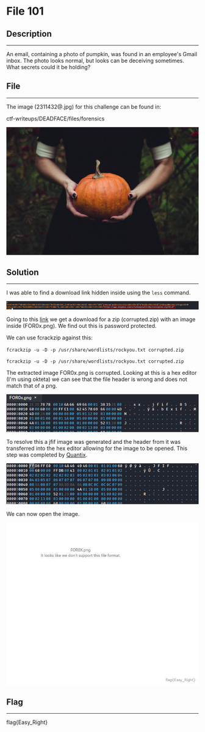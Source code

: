 # File 101

## Description
- - -
An email, containing a photo of pumpkin, was found in an employee's Gmail inbox. The photo looks normal, but looks can be deceiving sometimes. What secrets could it be holding?

## File 
- - -
The image (2311432@.jpg) for this challenge can be found in:

ctf-writeups/DEADFACE/files/forensics

<img src="../files/forensics/2311432@.jpg">

## Solution
- - -

I was able to find a download link hidden inside using the `less` command.

<img src="../images/less-dropbox.png">

Going to this [link](https://www.dropbox.com/s/io1kaqznal2c10y/corrupted.zip) we get a download for a zip (corrupted.zip) with an image inside (FOR0x.png). We find out this is password protected.

We can use fcrackzip against this:

`fcrackzip -u -D -p /usr/share/wordlists/rockyou.txt corrupted.zip `

```
fcrackzip -u -D -p /usr/share/wordlists/rockyou.txt corrupted.zip 
```

The extracted image FOR0x.png is corrupted. Looking at this is a hex editor (I'm using okteta) we can see that the file header is wrong and does not match that of a png.

<img src="../images/FOR0x-header.png">

To resolve this a jfif image was generated and the header from it was transferred into the hex editor allowing for the image to be opened. This step was completed by [Quantix](https://github.com/cftad/cftad).

<img src="../images/FOR0x-jfif.png">

We can now open the image.

<img src="../images/FOR0x-flag.png">

## Flag
- - -

flag{Easy_Right}


